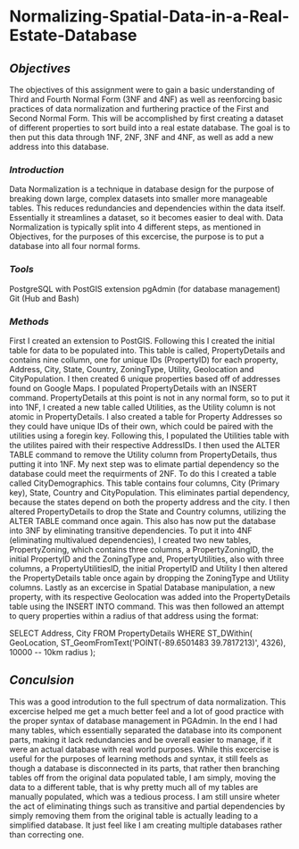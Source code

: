 # Normalizing-Spatial-Data-in-a-Real-Estate-Database

## *Objectives*
The objectives of this assignment were to gain a basic understanding of Third and Fourth Normal Form (3NF and 4NF) as well as reenforcing basic practices of data normalization and furthering practice of the First and Second Normal Form. This will be accomplished by first creating a dataset of different properties to sort build into a real estate database. The goal is to then put this data through 1NF, 2NF, 3NF and 4NF, as well as add a new address into this database.
### *Introduction*
Data Normalization is a technique in database design for the purpose of breaking down large, complex datasets into smaller more manageable tables. This reduces redundancies and dependencies within the data itself. Essentially it streamlines a dataset, so it becomes easier to deal with. Data Normalization is typically split into 4 different steps, as mentioned in Objectives, for the purposes of this excercise, the purpose is to put a database into all four normal forms.
### *Tools*
PostgreSQL with PostGIS extension
pgAdmin (for database management)
Git (Hub and Bash)
### *Methods*
First I created an extension to PostGIS. Following this I created the initial table for data to be populated into. This table is called, PropertyDetails and contains nine collumn, one for unique IDs (PropertyID) for each property, Address, City, State, Country, ZoningType, Utility, Geolocation and CityPopulation. I then created 6 unique properties based off of addresses found on Google Maps. I populated PropertyDetails with an INSERT command. PropertyDetails at this point is not in any normal form, so to put it into 1NF, I created a new table called Utilities, as the Utility column is not atomic in PropertyDetails. I also created a table for Property Addresses so they could have unique IDs of their own, which could be paired with the utilities using a foregin key. Following this, I populated the Utilities table with the utilites paired with their respective AddressIDs. I then used the ALTER TABLE command to remove the Utility column from PropertyDetails, thus putting it into 1NF. My next step was to elimate partial dependency so the database could meet the requirments of 2NF. To do this I created a table called CityDemographics. This table contains four columns, City (Primary key), State, Country and CityPopulation. This eliminates partial dependency, because the states depend on both the property address and the city. I then altered PropertyDetails to drop the State and Country columns, utilizing the ALTER TABLE command once again. This also has now put the database into 3NF by eliminating transitive dependencies. To put it into 4NF (eliminating multivalued dependencies), I created two new tables, PropertyZoning, which contains three columns, a PropertyZoningID, the initial PropertyID and the ZoningType and, PropertyUtilities, also with three columns, a PropertyUtilitiesID, the initial PropertyID and Utility I then altered the PropertyDetails table once again by dropping the ZoningType and Utility columns. Lastly as an excercise in Spatial Database manipulation, a new property, with its respective Geolocation was added into the PropertyDetails table using the INSERT INTO command. This was then followed an attempt to query properties within a radius of that address using the format:

SELECT Address, City
FROM PropertyDetails
WHERE ST_DWithin(
    GeoLocation,
    ST_GeomFromText('POINT(-89.6501483 39.7817213)', 4326),
    10000 -- 10km radius
);

## *Conculsion*
This was a good introdution to the full spectrum of data normalization. This excercise helped me get a much better feel and a lot of good practice with the proper syntax of database management in PGAdmin. In the end I had many tables, which essentially separated the database into its component parts, making it lack redundancies and be overall easier to manage, if it were an actual database with real world purposes. While this excercise is useful for the purposes of learning methods and syntax, it still feels as though a database is disconnected in its parts, that rather then branching tables off from the original data populated table, I am simply, moving the data to a different table, that is why pretty much all of my tables are manually populated, which was a tedious process. I am still unsire wheter the act of eliminating things such as transitive and partial dependencies by simply removing them from the original table is actually leading to a simplified database. It just feel like I am creating multiple databases rather than correcting one.
